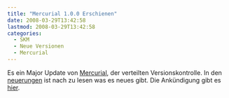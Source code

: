 ```yaml
---
title: "Mercurial 1.0.0 Erschienen"
date: 2008-03-29T13:42:58
lastmod: 2008-03-29T13:42:58
categories:
  - SKM
  - Neue Versionen
  - Mercurial
---
```

Es ein Major Update von <a href="http://www.selenic.com/mercurial"  title="Mercurial">Mercurial</a>, der verteilten Versionskontrolle. In den <a href="http://www.selenic.com/mercurial/wiki/index.cgi/WhatsNew"  title="Neuerungen">neuerungen</a> ist nach zu lesen was es neues gibt. Die Ankündigung gibt es <a href="http://www.selenic.com/pipermail/mercurial/2008-March/018014.html"  title="Announcement">hier</a>.
